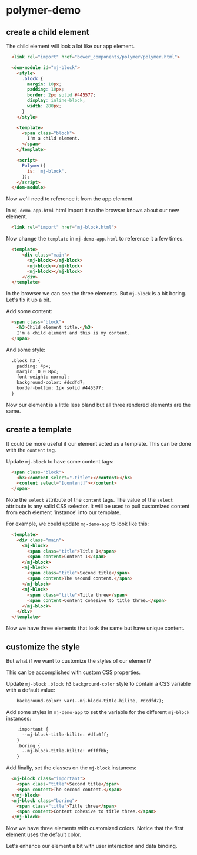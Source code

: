 # polymer-demo

## create a child element

The child element will look a lot like our app element.

```html
  <link rel="import" href="bower_components/polymer/polymer.html">

  <dom-module id="mj-block">
    <style>
      .block {
        margin: 10px;
        padding: 10px;
        border: 2px solid #445577;
        display: inline-block;
        width: 280px;
      }
    </style>

    <template>
      <span class="block">
        I'm a child element.
      </span>
    </template>

    <script>
      Polymer({
        is: 'mj-block',
      });
    </script>
  </dom-module>
```

Now we'll need to reference it from the app element.

In `mj-demo-app.html` html import it so the browser knows about our new element.
```html
  <link rel="import" href="mj-block.html">
```
Now change the `template` in `mj-demo-app.html` to reference it a few times.
```html
  <template>
      <div class="main">
        <mj-block></mj-block>
        <mj-block></mj-block>
        <mj-block></mj-block>
      </div>
  </template>
```

In the browser we can see the three elements. But `mj-block` is a bit boring.  Let's fix it up a bit.

Add some content:
```html
  <span class="block">
    <h3>Child element title.</h3>
    I'm a child element and this is my content.
  </span>
```

And some style:
```html
  .block h3 {
    padding: 4px;
    margin: 0 0 8px;
    font-weight: normal;
    background-color: #dcdfd7;
    border-bottom: 1px solid #445577;
  }
```

Now our element is a little less bland but all three rendered elements are the same.  

## create a template

It could be more useful if our element acted as a template.
This can be done with the `content` tag.

Update `mj-block` to have some content tags:
```html
  <span class="block">
    <h3><content select=".title"></content></h3>
    <content select="[content]"></content>
  </span>
```

Note the `select` attribute of the `content` tags.  The value of the `select` attribute is any valid CSS selector.  It will be used to pull customized content from each element 'instance' into our template.

For example, we could update `mj-demo-app` to look like this:
```html
  <template>
    <div class="main">
      <mj-block>
        <span class="title">Title 1</span>
        <span content>Content 1</span>
      </mj-block>
      <mj-block>
        <span class="title">Second title</span>
        <span content>The second content.</span>
      </mj-block>
      <mj-block>
        <span class="title">Title three</span>
        <span content>Content cohesive to title three.</span>
      </mj-block>
    </div>
  </template>
```

Now we have three elements that look the same but have unique content.

## customize the style

But what if we want to customize the styles of our element?

This can be accomplished with custom CSS properties.

Update `mj-block` `.block h3` `background-color` style to contain a CSS variable with a default value:
```html
    background-color: var(--mj-block-title-hilite, #dcdfd7);
```

Add some styles in `mj-demo-app` to set the variable for the different `mj-block` instances:
```html
    .important {
      --mj-block-title-hilite: #dfa0ff;
    }
    .boring {
      --mj-block-title-hilite: #ffffbb;
    }
```

Add finally, set the classes on the `mj-block` instances:
```html
  <mj-block class="important">
    <span class="title">Second title</span>
    <span content>The second content.</span>
  </mj-block>
  <mj-block class="boring">
    <span class="title">Title three</span>
    <span content>Content cohesive to title three.</span>
  </mj-block>
```

Now we have three elements with customized colors.  Notice that the first element uses the default color.

Let's enhance our element a bit with user interaction and data binding.